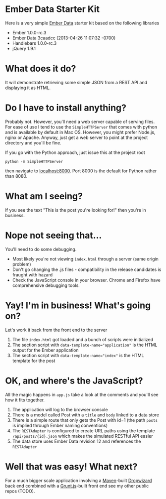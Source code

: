 # Ember Data Starter Kit

Here is a very simple [Ember Data](https://github.com/emberjs/data) starter kit based on the following libraries

* Ember 1.0.0-rc.3
* Ember Data 3caadcc (2013-04-26 11:07:32 -0700)
* Handlebars 1.0.0-rc.3
* jQuery 1.9.1

# What does it do?

It will demonstrate retrieving some simple JSON from a REST API and displaying it as HTML.

# Do I have to install anything?

Probably not. However, you'll need a web server capable of serving files. For ease of use I tend to use the `SimpleHTTPServer` that comes with
python and is available by default in Mac OS. However, you might prefer Node.js, nginx or Apache. Anyway, just get a web server to point
at the project directory and you'll be fine.

If you go with the Python approach, just issue this at the project root

```
python -m SimpleHTTPServer
```

then navigate to [localhost:8000](http://localhost:8000). Port 8000 is the default for Python rather than 8080.

# What am I seeing?

If you see the text "This is the post you're looking for!" then you're in business.

# Nope not seeing that...

You'll need to do some debugging.

* Most likely you're not viewing `index.html` through a server (same origin problem)
* Don't go changing the .js files - compatibility in the release candidates is fraught with hazard
* Check the JavaScript console in your browser. Chrome and Firefox have comprehensive debugging tools.

# Yay! I'm in business! What's going on?

Let's work it back from the front end to the server

1. The file `index.html` got loaded and a bunch of scripts were initialized
2. The section script with `data-template-name="application"` is the HTML output for the Ember application
3. The section script with `data-template-name="index"` is the HTML template for the post

# OK, and where's the JavaScript?

All the magic happens in `app.js` take a look at the comments and you'll see how it fits together.

1. The application will log to the browser console
2. There is a model called Post with a `title` and `body` linked to a data store
3. There is a simple route that only gets the Post with id=1 (the path `posts` is implied through Ember naming conventions)
4. The `RESTAdapter` is configured to create URL paths using the template `/api/posts/{id}.json` which makes the simulated RESTful API easier
5. The data store uses Ember Data revision 12 and references the `RESTAdapter`

# Well that was easy! What next?

For a much bigger scale application involving a [Maven](http://maven.apache.org)-built [Dropwizard](http://dropwizard.codahale.com) back end combined
with a [Grunt.js](http://gruntjs.com)-built front end see my other public repos (TODO).